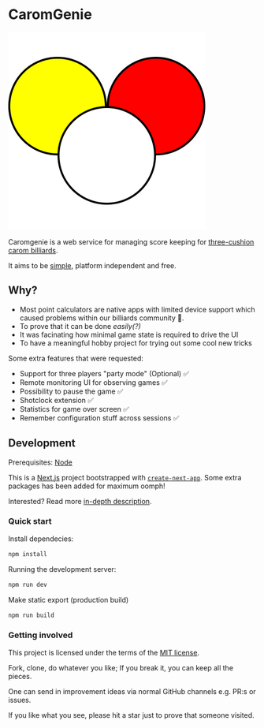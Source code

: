 # CaromGenie

![image](public/carom.svg)

Caromgenie is a web service for managing score keeping for [three-cushion carom billiards](RULES.md).

It aims to be [simple](MANUAL.md), platform independent and free.

## Why?

- Most point calculators are native apps with limited device support which caused problems within our billiards community :bison:.
- To prove that it can be done _easily(?)_
- It was facinating how minimal game state is required to drive the UI
- To have a meaningful hobby project for trying out some cool new tricks

Some extra features that were requested:

- Support for three players "party mode" (Optional) ✅
- Remote monitoring UI for observing games ✅
- Possibility to pause the game ✅
- Shotclock extension ✅
- Statistics for game over screen ✅
- Remember configuration stuff across sessions ✅

## Development

Prerequisites: [Node](https://nodejs.org/)

This is a [Next.js](https://nextjs.org/) project bootstrapped with [`create-next-app`](https://github.com/vercel/next.js/tree/canary/packages/create-next-app). Some extra packages has been added for maximum oomph!

Interested? Read more [in-depth description](TECH.md).

### Quick start

Install dependecies:

```bash
npm install
```

Running the development server:

```bash
npm run dev
```

Make static export (production build)

```bash
npm run build
```

### Getting involved

This project is licensed under the terms of the [MIT license](LICENSE.txt).

Fork, clone, do whatever you like; If you break it, you can keep all the pieces.

One can send in improvement ideas via normal GitHub channels e.g. PR:s or issues.

If you like what you see, please hit a star just to prove that someone visited.
